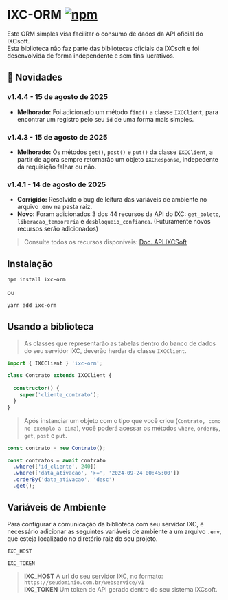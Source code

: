 # IXC-ORM [![npm](https://img.shields.io/npm/dt/ixc-orm.svg)](https://www.npmjs.com/package/ixc-orm)

Este ORM simples visa facilitar o consumo de dados da API oficial do IXCsoft.\
Esta biblioteca não faz parte das bibliotecas oficiais da IXCsoft e foi desenvolvida de forma independente e sem fins lucrativos.


## 🚀 Novidades

### v1.4.4 - 15 de agosto de 2025
* **Melhorado:** Foi adicionado um método `find()` a classe `IXCClient`, para encontrar um registro pelo seu `id` de uma forma mais simples.

### v1.4.3 - 15 de agosto de 2025
* **Melhorado:** Os métodos `get()`, `post()` e `put()` da classe `IXCClient`, a partir de agora sempre retornarão um objeto `IXCResponse`, indepedente da requisição falhar ou não.

### v1.4.1 - 14 de agosto de 2025
* **Corrigido:** Resolvido o bug de leitura das variáveis de ambiente no arquivo .env na pasta raiz.
* **Novo:** Foram adicionados 3 dos 44 recursos da API do IXC: `get_boleto`, `liberacao_temporaria` e `desbloqueio_confianca`. (Futuramente novos recursos serão adicionados)

> Consulte todos os recursos disponíveis: [Doc. API IXCSoft](https://wikiapiprovedor.ixcsoft.com.br/)


## Instalação
```bash
npm install ixc-orm
```
ou
```bash
yarn add ixc-orm
```


## Usando a biblioteca

> As classes que representarão as tabelas dentro do banco de dados do seu servidor IXC, deverão herdar da classe `IXCClient`.

```typescript
import { IXCClient } 'ixc-orm';

class Contrato extends IXCClient {
  
  constructor() {
    super('cliente_contrato');
  }
}
```

> Após instanciar um objeto com o tipo que você criou (`Contrato, como no exemplo a cima`), você poderá acessar os métodos `where`, `orderBy`, `get`, `post` e `put`.

```typescript
const contrato = new Contrato();

const contratos = await contrato
  .where(['id_cliente', 240])
  .where(['data_ativacao', '>=', '2024-09-24 00:45:00'])
  .orderBy('data_ativacao', 'desc')
  .get();
```


## Variáveis de Ambiente

Para configurar a comunicação da biblioteca com seu servidor IXC, é necessário adicionar as seguintes variáveis de ambiente a um arquivo `.env`, que esteja localizado no diretório raiz do seu projeto.

`IXC_HOST`

`IXC_TOKEN`

> **IXC_HOST** A url do seu servidor IXC, no formato: `https://seudominio.com.br/webservice/v1`\
> **IXC_TOKEN** Um token de API gerado dentro do seu sistema IXCsoft.
